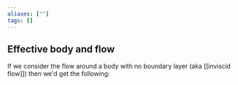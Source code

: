 ```yaml
---
aliases: [""]
tags: []
---
```


## Effective body and flow

If we consider the flow around a body with no boundary layer (aka [[inviscid flow]]) then we'd get the following:

